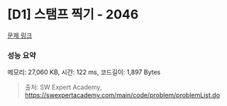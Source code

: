 # [D1] 스탬프 찍기 - 2046 

[문제 링크](https://swexpertacademy.com/main/code/problem/problemDetail.do?contestProbId=AV5QKdT6AyYDFAUq) 

### 성능 요약

메모리: 27,060 KB, 시간: 122 ms, 코드길이: 1,897 Bytes



> 출처: SW Expert Academy, https://swexpertacademy.com/main/code/problem/problemList.do